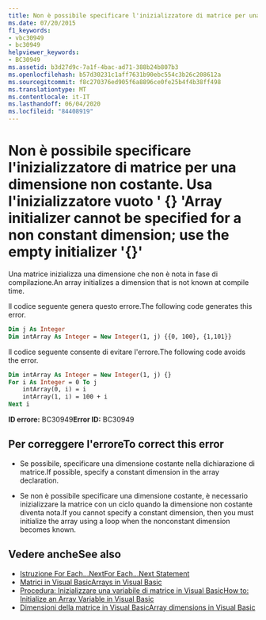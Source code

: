 ```yaml
---
title: Non è possibile specificare l'inizializzatore di matrice per una dimensione non costante. Usa l'inizializzatore vuoto ' {} '
ms.date: 07/20/2015
f1_keywords:
- vbc30949
- bc30949
helpviewer_keywords:
- BC30949
ms.assetid: b3d27d9c-7a1f-4bac-ad71-388b24b807b3
ms.openlocfilehash: b57d30231c1aff7631b90ebc554c3b26c208612a
ms.sourcegitcommit: f8c270376ed905f6a8896ce0fe25b4f4b38ff498
ms.translationtype: MT
ms.contentlocale: it-IT
ms.lasthandoff: 06/04/2020
ms.locfileid: "84408919"
---
```

# <a name="array-initializer-cannot-be-specified-for-a-non-constant-dimension-use-the-empty-initializer-"></a><span data-ttu-id="4eb4c-102">Non è possibile specificare l'inizializzatore di matrice per una dimensione non costante. Usa l'inizializzatore vuoto ' {} '</span><span class="sxs-lookup"><span data-stu-id="4eb4c-102">Array initializer cannot be specified for a non constant dimension; use the empty initializer '{}'</span></span>
<span data-ttu-id="4eb4c-103">Una matrice inizializza una dimensione che non è nota in fase di compilazione.</span><span class="sxs-lookup"><span data-stu-id="4eb4c-103">An array initializes a dimension that is not known at compile time.</span></span>  
  
 <span data-ttu-id="4eb4c-104">Il codice seguente genera questo errore.</span><span class="sxs-lookup"><span data-stu-id="4eb4c-104">The following code generates this error.</span></span>  
  
```vb  
Dim j As Integer  
Dim intArray As Integer = New Integer(1, j) {{0, 100}, {1,101}}  
```  
  
 <span data-ttu-id="4eb4c-105">Il codice seguente consente di evitare l'errore.</span><span class="sxs-lookup"><span data-stu-id="4eb4c-105">The following code avoids the error.</span></span>  
  
```vb  
Dim intArray As Integer = New Integer(1, j) {}  
For i As Integer = 0 To j  
    intArray(0, i) = i  
    intArray(1, i) = 100 + i  
Next i  
```  
  
 <span data-ttu-id="4eb4c-106">**ID errore:** BC30949</span><span class="sxs-lookup"><span data-stu-id="4eb4c-106">**Error ID:** BC30949</span></span>  
  
## <a name="to-correct-this-error"></a><span data-ttu-id="4eb4c-107">Per correggere l'errore</span><span class="sxs-lookup"><span data-stu-id="4eb4c-107">To correct this error</span></span>  
  
- <span data-ttu-id="4eb4c-108">Se possibile, specificare una dimensione costante nella dichiarazione di matrice.</span><span class="sxs-lookup"><span data-stu-id="4eb4c-108">If possible, specify a constant dimension in the array declaration.</span></span>  
  
- <span data-ttu-id="4eb4c-109">Se non è possibile specificare una dimensione costante, è necessario inizializzare la matrice con un ciclo quando la dimensione non costante diventa nota.</span><span class="sxs-lookup"><span data-stu-id="4eb4c-109">If you cannot specify a constant dimension, then you must initialize the array using a loop when the nonconstant dimension becomes known.</span></span>  
  
## <a name="see-also"></a><span data-ttu-id="4eb4c-110">Vedere anche</span><span class="sxs-lookup"><span data-stu-id="4eb4c-110">See also</span></span>

- [<span data-ttu-id="4eb4c-111">Istruzione For Each...Next</span><span class="sxs-lookup"><span data-stu-id="4eb4c-111">For Each...Next Statement</span></span>](../language-reference/statements/for-each-next-statement.md)
- [<span data-ttu-id="4eb4c-112">Matrici in Visual Basic</span><span class="sxs-lookup"><span data-stu-id="4eb4c-112">Arrays in Visual Basic</span></span>](../programming-guide/language-features/arrays/index.md)
- [<span data-ttu-id="4eb4c-113">Procedura: Inizializzare una variabile di matrice in Visual Basic</span><span class="sxs-lookup"><span data-stu-id="4eb4c-113">How to: Initialize an Array Variable in Visual Basic</span></span>](../programming-guide/language-features/arrays/how-to-initialize-an-array-variable.md)
- [<span data-ttu-id="4eb4c-114">Dimensioni della matrice in Visual Basic</span><span class="sxs-lookup"><span data-stu-id="4eb4c-114">Array dimensions in Visual Basic</span></span>](../programming-guide/language-features/arrays/array-dimensions.md)
